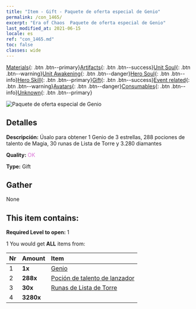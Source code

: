 ```yaml
---
title: "Item - Gift - Paquete de oferta especial de Genio"
permalink: /con_1465/
excerpt: "Era of Chaos  Paquete de oferta especial de Genio"
last_modified_at: 2021-06-15
locale: es
ref: "con_1465.md"
toc: false
classes: wide
---
```

 [Materials](/ItemsES/){: .btn .btn--primary}[Artifacts](/ItemsES/Artifacts/){: .btn .btn--success}[Unit Soul](/ItemsES/UnitSoul/){: .btn .btn--warning}[Unit Awakening](/ItemsES/UnitAwakening/){: .btn .btn--danger}[Hero Soul](/ItemsES/HeroSoul/){: .btn .btn--info}[Hero Skill](/ItemsES/HeroSkill/){: .btn .btn--primary}[Gift](/ItemsES/Gift/){: .btn .btn--success}[Event related](/ItemsES/Events/){: .btn .btn--warning}[Avatars](/ItemsES/Avatars/){: .btn .btn--danger}[Consumables](/ItemsES/Consumables/){: .btn .btn--info}[Unknown](/ItemsES/Unknown/){: .btn .btn--primary}

 ![Paquete de oferta especial de Genio](/images/t/i_907079.png)

## Detalles
 **Descripción:** Úsalo para obtener 1 Genio de 3 estrellas, 288 pociones de talento de Magia, 30 runas de Lista de Torre y 3.280 diamantes

 **Quality:** <span style="color: #DA70D6">OK</span>

 **Type:** Gift

## Gather

  None

## This item contains:

 **Required Level to open:** 1

 1 You would get **ALL** items  from:

  | Nr | Amount |     Item    |
  |:---|:-------|:------------|
  | 1 |  **1x** | [Genio](/es/units/Genie/) |  | 
  | 2 |  **288x** | [Poción de talento de lanzador](/ItemsES/con_790/) |  | 
  | 3 |  **30x** | [Runas de Lista de Torre](/ItemsES/con_785/) |  | 
  | 4 |  **3280x** | <i class="fas fa-gem"/> |  | 
